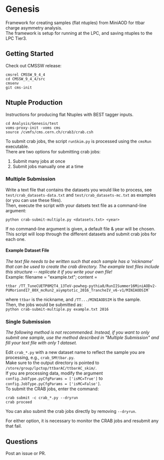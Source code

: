 # Genesis

Framework for creating samples (flat ntuples) from MiniAOD for ttbar charge asymmetry analysis.  
The framework is setup for running at the LPC, and saving ntuples to the LPC Tier3.


## Getting Started

Check out CMSSW release:
```
cmsrel CMSSW_9_4_4
cd CMSSW_9_4_4/src
cmsenv
git cms-init
```

## Ntuple Production

Instructions for producing flat Ntuples with BEST tagger inputs.

```
cd Analysis/Genesis/test
voms-proxy-init -voms cms
source /cvmfs/cms.cern.ch/crab3/crab.csh
```

To submit crab jobs, the script `runSkim.py` is processed using the `cmsRun` executable.  
There are two options for submitting crab jobs:
1. Submit many jobs at once
2. Submit jobs manually one at a time

### Multiple Submission

Write a text file that contains the datasets you would like to process, see `test/crab_datasets-data.txt` and `test/crab_datasets-mc.txt` as examples (or you can use these files).  
Then, execute the script with your datsets text file as a command-line argument: 
```
python crab-submit-multiple.py <datasets.txt> <year>
```
If no command-line argument is given, a default file & year will be chosen.
This script will loop through the different datasets and submit crab jobs for each one.

#### Example Dataset File
_The text file needs to be written such that each sample has a 'nickname' that can be used to create the crab directory.  The example text files include this structure -- replicate it if you write your own file!_  
Example: filename = "example.txt"; content =
```
ttbar /TT_TuneCUETP8M2T4_13TeV-powheg-pythia8/RunIISummer16MiniAODv2-PUMoriond17_80X_mcRun2_asymptotic_2016_TrancheIV_v6-v1/MINIAODSIM`
```
where `ttbar` is the nickname, and `/TT.../MINIAODSIM` is the sample.  
Then, the jobs would be submitted as:  
`python crab-submit-multiple.py example.txt 2016`

### Single Submission
_The following method is not recommended.  Instead, if you want to only submit one sample, use the method described in "Multiple Submission" and fill your text file with only 1 dataset._

Edit `crab_*.py` with a new dataset name to reflect the sample you are processing, e.g., `crab_SMttbar.py`.  
Make sure to the output directory is pointed to `/store/group/lpctop/ttbarAC/ttbarAC_skim/`.  
If you are processing data, modify the argument `config.JobType.pyCfgParams = ['isMC=True']` to `config.JobType.pyCfgParams = ['isMC=False']`.  
To submit the CRAB jobs, enter the command:
```
crab submit -c crab_*.py --dryrun
crab proceed
```
You can also submit the crab jobs directly by removing `--dryrun`.

For either option, it is necessary to monitor the CRAB jobs and resubmit any that fail.


## Questions
Post an issue or PR.
